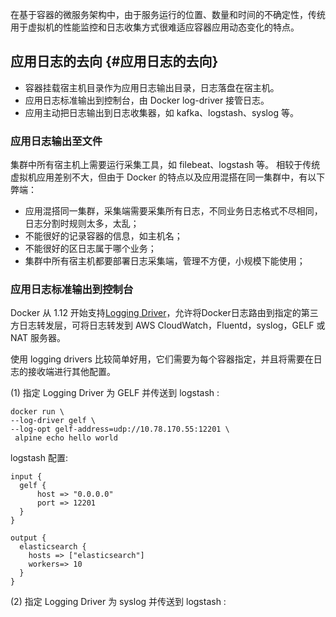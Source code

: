 在基于容器的微服务架构中，由于服务运行的位置、数量和时间的不确定性，传统用于虚拟机的性能监控和日志收集方式很难适应容器应用动态变化的特点。

## 应用日志的去向 {#应用日志的去向}

* 容器挂载宿主机目录作为应用日志输出目录，日志落盘在宿主机。
* 应用日志标准输出到控制台，由 Docker log-driver 接管日志。
* 应用主动把日志输出到日志收集器，如 kafka、logstash、syslog 等。

### 应用日志输出至文件

集群中所有宿主机上需要运行采集工具，如 filebeat、logstash 等。 相较于传统虚拟机应用差别不大，但由于 Docker 的特点以及应用混搭在同一集群中，有以下弊端：

* 应用混搭同一集群，采集端需要采集所有日志，不同业务日志格式不尽相同，日志分割时规则太多，太乱；
* 不能很好的记录容器的信息，如主机名；
* 不能很好的区日志属于哪个业务；
* 集群中所有宿主机都要部署日志采集端，管理不方便，小规模下能使用；

### 应用日志标准输出到控制台

Docker 从 1.12 开始支持[Logging Driver](https://docs.docker.com/engine/admin/logging/overview/#configure-the-logging-driver-for-a-container)，允许将Docker日志路由到指定的第三方日志转发层，可将日志转发到 AWS CloudWatch，Fluentd，syslog，GELF 或 NAT 服务器。

使用 logging drivers 比较简单好用，它们需要为每个容器指定，并且将需要在日志的接收端进行其他配置。

\(1\) 指定 Logging Driver 为 GELF 并传送到 logstash :

```
docker run \
--log-driver gelf \
--log-opt gelf-address=udp://10.78.170.55:12201 \
 alpine echo hello world
```

logstash 配置:

```
input {
  gelf {
      host => "0.0.0.0"
      port => 12201
  }
}

output {
  elasticsearch {
    hosts => ["elasticsearch"]
    workers=> 10
  }
}
```

\(2\) 指定 Logging Driver 为 syslog 并传送到 logstash :



